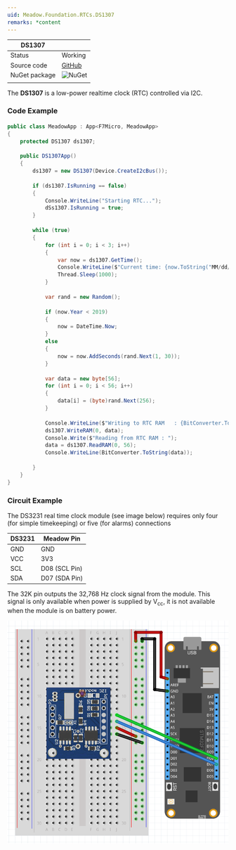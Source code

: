 ```yaml
---
uid: Meadow.Foundation.RTCs.DS1307
remarks: *content
---
```


| DS1307        |             |
|---------------|-------------|
| Status        | Working     |
| Source code   | [GitHub](https://github.com/WildernessLabs/Meadow.Foundation/tree/master/Source/Meadow.Foundation.Peripherals/RTCs.DS1307) |
| NuGet package | ![NuGet](https://img.shields.io/nuget/v/Meadow.Foundation.RTCs.DS1307.svg?label=NuGet) |
| | |

The **DS1307** is a low-power realtime clock (RTC) controlled via I2C.

### Code Example

```csharp
public class MeadowApp : App<F7Micro, MeadowApp>
{
    protected DS1307 ds1307;

    public DS1307App()
    {
        ds1307 = new DS1307(Device.CreateI2cBus());

        if (ds1307.IsRunning == false)
        {
            Console.WriteLine("Starting RTC...");
            dSs1307.IsRunning = true;
        }

        while (true)
        {
            for (int i = 0; i < 3; i++)
            {
                var now = ds1307.GetTime();
                Console.WriteLine($"Current time: {now.ToString("MM/dd/yy HH:mm:ss")}");
                Thread.Sleep(1000);
            }

            var rand = new Random();

            if (now.Year < 2019)
            {
                now = DateTime.Now;
            }
            else
            {
                now = now.AddSeconds(rand.Next(1, 30));
            }

            var data = new byte[56];
            for (int i = 0; i < 56; i++)
            {
                data[i] = (byte)rand.Next(256);
            }

            Console.WriteLine($"Writing to RTC RAM   : {BitConverter.ToString(data)}");
            ds1307.WriteRAM(0, data);
            Console.Write($"Reading from RTC RAM : ");
            data = ds1307.ReadRAM(0, 56);
            Console.WriteLine(BitConverter.ToString(data));

        }
    }
}
```

### Circuit Example

The DS3231 real time clock module (see image below) requires only four (for simple timekeeping) or five (for alarms) connections

| DS3231 | Meadow Pin    |
|---------|---------------|
| GND     | GND           |
| VCC     | 3V3           |
| SCL     | D08 (SCL Pin) |
| SDA     | D07 (SDA Pin) |

The 32K pin outputs the 32,768 Hz clock signal from the module.  This signal is only available when power is supplied by V<sub>cc</sub>, it is not available when the module is on battery power.

![](../../API_Assets/Meadow.Foundation.RTCs.DS1307/DS1307_Fritzing.png)
